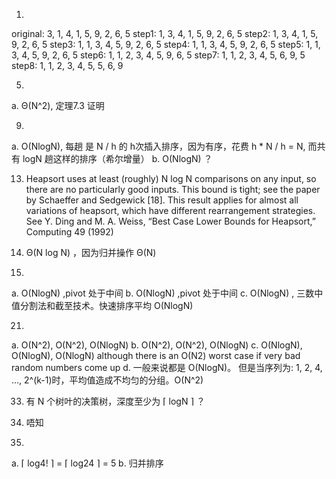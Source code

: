 1. 
original:   3, 1, 4, 1, 5, 9, 2, 6, 5
step1:      1, 3, 4, 1, 5, 9, 2, 6, 5
step2:      1, 3, 4, 1, 5, 9, 2, 6, 5
step3:      1, 1, 3, 4, 5, 9, 2, 6, 5
step4:      1, 1, 3, 4, 5, 9, 2, 6, 5
step5:      1, 1, 3, 4, 5, 9, 2, 6, 5
step6:      1, 1, 2, 3, 4, 5, 9, 6, 5
step7:      1, 1, 2, 3, 4, 5, 6, 9, 5
step8:      1, 1, 2, 3, 4, 5, 5, 6, 9

5. 
a. Θ(N^2), 定理7.3 证明

9. 
a. O(NlogN), 每趟 是 N / h 的 h次插入排序，因为有序，花费 h * N / h = N, 而共有 logN 趟这样的排序（希尔增量）
b. O(NlogN) ？

13. Heapsort uses at least (roughly) N log N comparisons on any input, so there are no particularly good
inputs. This bound is tight; see the paper by Schaeffer and Sedgewick [18]. This result applies for
almost all variations of heapsort, which have different rearrangement strategies. See Y. Ding and M.
A. Weiss, “Best Case Lower Bounds for Heapsort,” Computing 49 (1992)

17. Θ(N log N) ，因为归并操作 Θ(N)

20. 
a. O(NlogN) ,pivot 处于中间
b. O(NlogN) ,pivot 处于中间
c. O(NlogN) , 三数中值分割法和截至技术。快速排序平均 O(NlogN)

21. 
a. O(N^2), O(N^2), O(NlogN)
b. O(N^2), O(N^2), O(NlogN)
c. O(NlogN), O(NlogN), O(NlogN)
although there is an O(N2) worst case if very bad random numbers come up
d. 一般来说都是 O(NlogN)。
但是当序列为: 1, 2, 4, ..., 2^(k-1)时，平均值造成不均匀的分组。O(N^2)

33. 有 N 个树叶的决策树，深度至少为 ⌈ logN ⌉ ？

37. 唔知

41. 
a. ⌈ log4! ⌉ = ⌈ log24 ⌉ = 5
b. 归并排序
